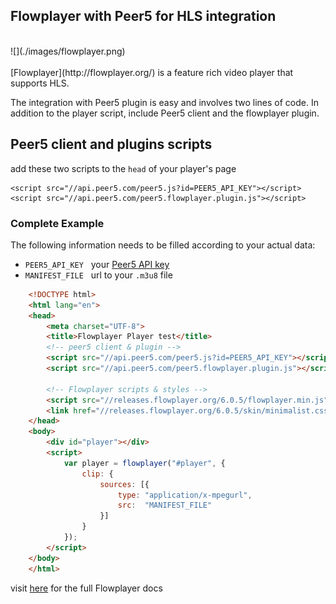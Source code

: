 ## Flowplayer with Peer5 for HLS integration
<br>
![](./images/flowplayer.png)
<br><br>
[Flowplayer](http://flowplayer.org/) is a feature rich video player that supports HLS.

The integration with Peer5 plugin is easy and involves two lines of code.
In addition to the player script, include Peer5 client and the flowplayer plugin.
 
## Peer5 client and plugins scripts
add these two scripts to the `head` of your player's page

    <script src="//api.peer5.com/peer5.js?id=PEER5_API_KEY"></script>
    <script src="//api.peer5.com/peer5.flowplayer.plugin.js"></script>

### Complete Example
 
The following information needs to be filled according to your actual data:
 
- `PEER5_API_KEY` &nbsp;&nbsp;your [Peer5 API key](https://app.peer5.com/integration)
- `MANIFEST_FILE` &nbsp;&nbsp;url to your `.m3u8` file
  
```html
    <!DOCTYPE html>
    <html lang="en">
    <head>
        <meta charset="UTF-8">
        <title>Flowplayer Player test</title>
        <!-- peer5 client & plugin -->
        <script src="//api.peer5.com/peer5.js?id=PEER5_API_KEY"></script>
        <script src="//api.peer5.com/peer5.flowplayer.plugin.js"></script>

        <!-- Flowplayer scripts & styles -->
        <script src="//releases.flowplayer.org/6.0.5/flowplayer.min.js"></script>
        <link href="//releases.flowplayer.org/6.0.5/skin/minimalist.css" rel="stylesheet">
    </head>
    <body>
        <div id="player"></div>
        <script>
            var player = flowplayer("#player", {
                clip: {
                    sources: [{
                        type: "application/x-mpegurl",
                        src:  "MANIFEST_FILE"
                    }]
                }
            });
        </script>
    </body>
    </html>
```

visit [here](https://flowplayer.org/docs/api.html) for the full Flowplayer docs 